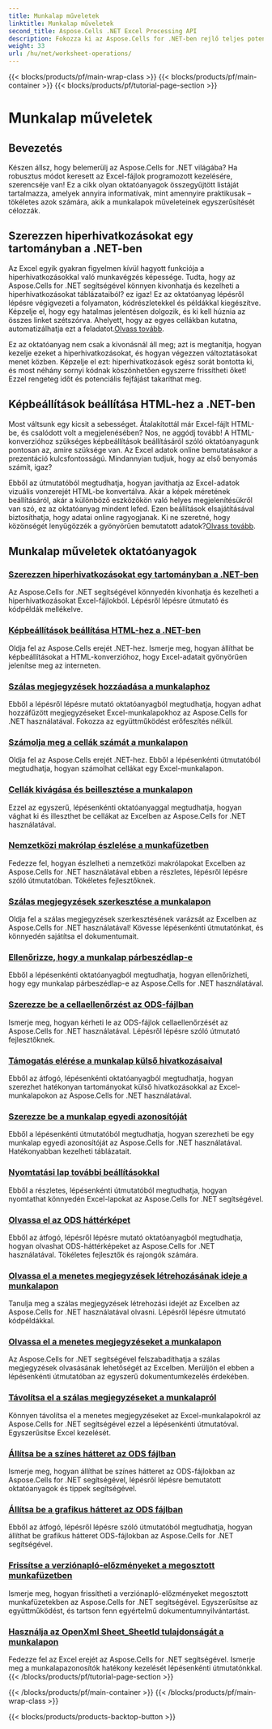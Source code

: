 ```yaml
---
title: Munkalap műveletek
linktitle: Munkalap műveletek
second_title: Aspose.Cells .NET Excel Processing API
description: Fokozza ki az Aspose.Cells for .NET-ben rejlő teljes potenciálját ezekkel a gyakorlati oktatóanyagokkal, amelyek a munkalapok műveleteit és az Excel-fájlok javítását ismertetik.
weight: 33
url: /hu/net/worksheet-operations/
---
```


{{< blocks/products/pf/main-wrap-class >}}
{{< blocks/products/pf/main-container >}}
{{< blocks/products/pf/tutorial-page-section >}}

# Munkalap műveletek

## Bevezetés

Készen állsz, hogy belemerülj az Aspose.Cells for .NET világába? Ha robusztus módot keresett az Excel-fájlok programozott kezelésére, szerencséje van! Ez a cikk olyan oktatóanyagok összegyűjtött listáját tartalmazza, amelyek annyira informatívak, mint amennyire praktikusak – tökéletes azok számára, akik a munkalapok műveleteinek egyszerűsítését célozzák.

## Szerezzen hiperhivatkozásokat egy tartományban a .NET-ben

 Az Excel egyik gyakran figyelmen kívül hagyott funkciója a hiperhivatkozásokkal való munkavégzés képessége. Tudta, hogy az Aspose.Cells for .NET segítségével könnyen kivonhatja és kezelheti a hiperhivatkozásokat táblázataiból? ez igaz! Ez az oktatóanyag lépésről lépésre végigvezeti a folyamaton, kódrészletekkel és példákkal kiegészítve. Képzelje el, hogy egy hatalmas jelentésen dolgozik, és ki kell húznia az összes linket szétszórva. Ahelyett, hogy az egyes cellákban kutatna, automatizálhatja ezt a feladatot.[Olvass tovább](./get-hyperlinks-in-a-range/).

Ez az oktatóanyag nem csak a kivonásnál áll meg; azt is megtanítja, hogyan kezelje ezeket a hiperhivatkozásokat, és hogyan végezzen változtatásokat menet közben. Képzelje el ezt: hiperhivatkozások egész sorát bontotta ki, és most néhány sornyi kódnak köszönhetően egyszerre frissítheti őket! Ezzel rengeteg időt és potenciális fejfájást takaríthat meg.

## Képbeállítások beállítása HTML-hez a .NET-ben

Most váltsunk egy kicsit a sebességet. Átalakítottál már Excel-fájlt HTML-be, és csalódott volt a megjelenésében? Nos, ne aggódj tovább! A HTML-konverzióhoz szükséges képbeállítások beállításáról szóló oktatóanyagunk pontosan az, amire szüksége van. Az Excel adatok online bemutatásakor a prezentáció kulcsfontosságú. Mindannyian tudjuk, hogy az első benyomás számít, igaz?

Ebből az útmutatóból megtudhatja, hogyan javíthatja az Excel-adatok vizuális vonzerejét HTML-be konvertálva. Akár a képek méretének beállításáról, akár a különböző eszközökön való helyes megjelenítésükről van szó, ez az oktatóanyag mindent lefed. Ezen beállítások elsajátításával biztosíthatja, hogy adatai online ragyogjanak. Ki ne szeretné, hogy közönségét lenyűgözzék a gyönyörűen bemutatott adatok?[Olvass tovább](./setting-image-preferences-for-html/).

## Munkalap műveletek oktatóanyagok
### [Szerezzen hiperhivatkozásokat egy tartományban a .NET-ben](./get-hyperlinks-in-a-range/)
Az Aspose.Cells for .NET segítségével könnyedén kivonhatja és kezelheti a hiperhivatkozásokat Excel-fájlokból. Lépésről lépésre útmutató és kódpéldák mellékelve.
### [Képbeállítások beállítása HTML-hez a .NET-ben](./setting-image-preferences-for-html/)
Oldja fel az Aspose.Cells erejét .NET-hez. Ismerje meg, hogyan állíthat be képbeállításokat a HTML-konverzióhoz, hogy Excel-adatait gyönyörűen jelenítse meg az interneten.
### [Szálas megjegyzések hozzáadása a munkalaphoz](./add-threaded-comments/)
Ebből a lépésről lépésre mutató oktatóanyagból megtudhatja, hogyan adhat hozzáfűzött megjegyzéseket Excel-munkalapokhoz az Aspose.Cells for .NET használatával. Fokozza az együttműködést erőfeszítés nélkül.
### [Számolja meg a cellák számát a munkalapon](./count-cells/)
Oldja fel az Aspose.Cells erejét .NET-hez. Ebből a lépésenkénti útmutatóból megtudhatja, hogyan számolhat cellákat egy Excel-munkalapon.
### [Cellák kivágása és beillesztése a munkalapon](./cut-and-paste-cells/)
Ezzel az egyszerű, lépésenkénti oktatóanyaggal megtudhatja, hogyan vághat ki és illeszthet be cellákat az Excelben az Aspose.Cells for .NET használatával.
### [Nemzetközi makrólap észlelése a munkafüzetben](./detect-international-macro-sheet/)
Fedezze fel, hogyan észlelheti a nemzetközi makrólapokat Excelben az Aspose.Cells for .NET használatával ebben a részletes, lépésről lépésre szóló útmutatóban. Tökéletes fejlesztőknek.
### [Szálas megjegyzések szerkesztése a munkalapon](./edit-threaded-comments/)
Oldja fel a szálas megjegyzések szerkesztésének varázsát az Excelben az Aspose.Cells for .NET használatával! Kövesse lépésenkénti útmutatónkat, és könnyedén sajátítsa el dokumentumait.
### [Ellenőrizze, hogy a munkalap párbeszédlap-e](./check-dialog-sheet/)
Ebből a lépésenkénti oktatóanyagból megtudhatja, hogyan ellenőrizheti, hogy egy munkalap párbeszédlap-e az Aspose.Cells for .NET használatával.
### [Szerezze be a cellaellenőrzést az ODS-fájlban](./get-cell-validation-ods/)
Ismerje meg, hogyan kérheti le az ODS-fájlok cellaellenőrzését az Aspose.Cells for .NET használatával. Lépésről lépésre szóló útmutató fejlesztőknek.
### [Támogatás elérése a munkalap külső hivatkozásaival](./get-range-with-external-links/)
Ebből az átfogó, lépésenkénti oktatóanyagból megtudhatja, hogyan szerezhet hatékonyan tartományokat külső hivatkozásokkal az Excel-munkalapokon az Aspose.Cells for .NET használatával.
### [Szerezze be a munkalap egyedi azonosítóját](./get-worksheet-id/)
Ebből a lépésenkénti útmutatóból megtudhatja, hogyan szerezheti be egy munkalap egyedi azonosítóját az Aspose.Cells for .NET használatával. Hatékonyabban kezelheti táblázatait.
### [Nyomtatási lap további beállításokkal](./print-sheet-with-settings/)
Ebből a részletes, lépésenkénti útmutatóból megtudhatja, hogyan nyomtathat könnyedén Excel-lapokat az Aspose.Cells for .NET segítségével.
### [Olvassa el az ODS háttérképet](./read-ods-background/)
Ebből az átfogó, lépésről lépésre mutató oktatóanyagból megtudhatja, hogyan olvashat ODS-háttérképeket az Aspose.Cells for .NET használatával. Tökéletes fejlesztők és rajongók számára.
### [Olvassa el a menetes megjegyzések létrehozásának ideje a munkalapon](./read-threaded-comment-created-time/)
Tanulja meg a szálas megjegyzések létrehozási idejét az Excelben az Aspose.Cells for .NET használatával olvasni. Lépésről lépésre útmutató kódpéldákkal.
### [Olvassa el a menetes megjegyzéseket a munkalapon](./read-threaded-comments/)
Az Aspose.Cells for .NET segítségével felszabadíthatja a szálas megjegyzések olvasásának lehetőségét az Excelben. Merüljön el ebben a lépésenkénti útmutatóban az egyszerű dokumentumkezelés érdekében.
### [Távolítsa el a szálas megjegyzéseket a munkalapról](./remove-threaded-comments/)
Könnyen távolítsa el a menetes megjegyzéseket az Excel-munkalapokról az Aspose.Cells for .NET segítségével ezzel a lépésenkénti útmutatóval. Egyszerűsítse Excel kezelését.
### [Állítsa be a színes hátteret az ODS fájlban](./set-ods-colored-background/)
Ismerje meg, hogyan állíthat be színes hátteret az ODS-fájlokban az Aspose.Cells for .NET segítségével, lépésről lépésre bemutatott oktatóanyagok és tippek segítségével.
### [Állítsa be a grafikus hátteret az ODS fájlban](./set-ods-graphic-background/)
Ebből az átfogó, lépésről lépésre szóló útmutatóból megtudhatja, hogyan állíthat be grafikus hátteret ODS-fájlokban az Aspose.Cells for .NET segítségével.
### [Frissítse a verziónapló-előzményeket a megosztott munkafüzetben](./update-revision-log-history/)
Ismerje meg, hogyan frissítheti a verziónapló-előzményeket megosztott munkafüzetekben az Aspose.Cells for .NET segítségével. Egyszerűsítse az együttműködést, és tartson fenn egyértelmű dokumentumnyilvántartást.
### [Használja az OpenXml Sheet_SheetId tulajdonságát a munkalapon](./utilize-sheet-sheetid-property/)
Fedezze fel az Excel erejét az Aspose.Cells for .NET segítségével. Ismerje meg a munkalapazonosítók hatékony kezelését lépésenkénti útmutatónkkal.
{{< /blocks/products/pf/tutorial-page-section >}}

{{< /blocks/products/pf/main-container >}}
{{< /blocks/products/pf/main-wrap-class >}}

{{< blocks/products/products-backtop-button >}}
